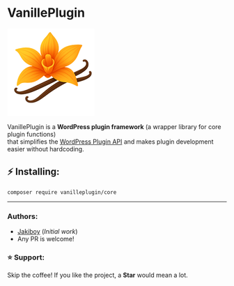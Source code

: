 # VanillePlugin

[![WordPress Plugin Framework](./.static/logo.png)](#)

VanillePlugin is a **WordPress plugin framework** (a wrapper library for core plugin functions)  
that simplifies the [WordPress Plugin API](https://developer.wordpress.org/plugins/) and makes plugin development easier without hardcoding.

## ⚡ Installing:

```
composer require vanilleplugin/core
```

---

### Authors:

- [Jakiboy](https://github.com/Jakiboy) (_Initial work_)
- Any PR is welcome!

### ⭐ Support:

Skip the coffee! If you like the project, a **Star** would mean a lot.
